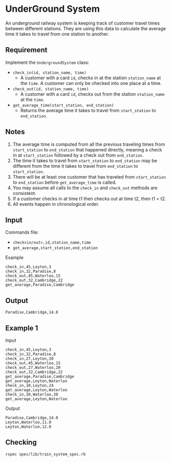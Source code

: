 # UnderGround System

An underground railway system is keeping track of customer travel times between different stations.
They are using this data to calculate the average time it takes to travel from one station to another.

## Requirement

Implement the `UndergroundSystem` class:

- `check_in(id, station_name, time)`
  - A customer with a card `id`, checks in at the station `station_name` at the `time`.
    A customer can only be checked into one place at a time.
- `check_out(id, station_name, time)`
  - A customer with a card `id`, checks out from the station `station_name` at the `time`.
- `get_average_time(start_station, end_station)`
  - Returns the average time it takes to travel from `start_station` to `end_station`.

## Notes

1. The average time is computed from all the previous traveling times from `start_station` to `end_station` that happened directly, meaning a check in at `start_station` followed by a check out from `end_station`.
1. The time it takes to travel from `start_station` to `end_station` may be different from the time it takes to travel from `end_station` to `start_station`.
1. There will be at least one customer that has traveled from `start_station` to `end_station` before `get_average_time` is called.
1. You may assume all calls to the `check_in` and `check_out` methods are consistent.
1. If a customer checks in at time t1 then checks out at time t2, then t1 < t2.
1. All events happen in chronological order.

## Input

Commands file:

- `check<in/out>,id,station_name,time`
- `get_average,start_station,end_station`

Example

```
check_in,45,Leyton,3
check_in,32,Paradise,8
check_out,45,Waterloo,15
check_out,32,Cambridge,22
get_average,Paradise,Cambridge
```

## Output

```
Paradise,Cambridge,14.0
```

## Example 1

Input

```
check_in,45,Leyton,3
check_in,32,Paradise,8
check_in,27,Leyton,10
check_out,45,Waterloo,15
check_out,27,Waterloo,20
check_out,32,Cambridge,22
get_average,Paradise,Cambridge
get_average,Leyton,Waterloo
check_in,10,Leyton,24
get_average,Leyton,Waterloo
check_in,10,Waterloo,38
get_average,Leyton,Waterloo
```

Output

```
Paradise,Cambridge,14.0
Leyton,Waterloo,11.0
Leyton,Waterloo,12.0
```

## Checking

```
rspec spec/lib/train_system_spec.rb
```

